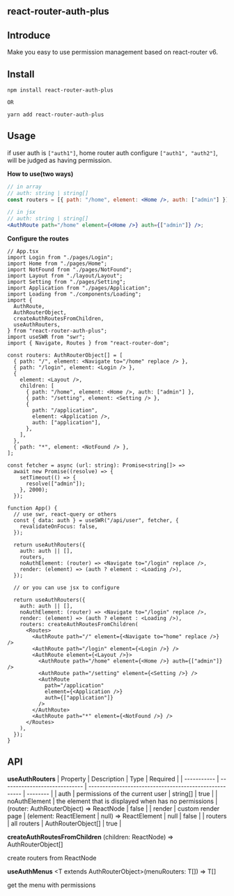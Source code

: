 ## react-router-auth-plus

## Introduce

Make you easy to use permission management based on react-router v6.

## Install

```shell
npm install react-router-auth-plus

OR

yarn add react-router-auth-plus
```

## Usage

if user auth is `["auth1"]`, home router auth configure `["auth1", "auth2"]`, will be judged as having permission.

**How to use(two ways)**

```jsx
// in array
// auth: string | string[]
const routers = [{ path: "/home", element: <Home />, auth: ["admin"] }];

// in jsx
// auth: string | string[]
<AuthRoute path="/home" element={<Home />} auth={["admin"]} />;
```

**Configure the routes**

```tsx
// App.tsx
import Login from "./pages/Login";
import Home from "./pages/Home";
import NotFound from "./pages/NotFound";
import Layout from "./layout/Layout";
import Setting from "./pages/Setting";
import Application from "./pages/Application";
import Loading from "./components/Loading";
import {
  AuthRoute,
  AuthRouterObject,
  createAuthRoutesFromChildren,
  useAuthRouters,
} from "react-router-auth-plus";
import useSWR from "swr";
import { Navigate, Routes } from "react-router-dom";

const routers: AuthRouterObject[] = [
  { path: "/", element: <Navigate to="/home" replace /> },
  { path: "/login", element: <Login /> },
  {
    element: <Layout />,
    children: [
      { path: "/home", element: <Home />, auth: ["admin"] },
      { path: "/setting", element: <Setting /> },
      {
        path: "/application",
        element: <Application />,
        auth: ["application"],
      },
    ],
  },
  { path: "*", element: <NotFound /> },
];

const fetcher = async (url: string): Promise<string[]> =>
  await new Promise((resolve) => {
    setTimeout(() => {
      resolve(["admin"]);
    }, 2000);
  });

function App() {
  // use swr, react-query or others
  const { data: auth } = useSWR("/api/user", fetcher, {
    revalidateOnFocus: false,
  });

  return useAuthRouters({
    auth: auth || [],
    routers,
    noAuthElement: (router) => <Navigate to="/login" replace />,
    render: (element) => (auth ? element : <Loading />),
  });

  // or you can use jsx to configure

  return useAuthRouters({
    auth: auth || [],
    noAuthElement: (router) => <Navigate to="/login" replace />,
    render: (element) => (auth ? element : <Loading />),
    routers: createAuthRoutesFromChildren(
      <Routes>
        <AuthRoute path="/" element={<Navigate to="home" replace />} />
        <AuthRoute path="/login" element={<Login />} />
        <AuthRoute element={<Layout />}>
          <AuthRoute path="/home" element={<Home />} auth={["admin"]} />
          <AuthRoute path="/setting" element={<Setting />} />
          <AuthRoute
            path="/application"
            element={<Application />}
            auth={["application"]}
          />
        </AuthRoute>
        <AuthRoute path="*" element={<NotFound />} />
      </Routes>
    ),
  });
}
```

## API

**useAuthRouters**
| Property | Description | Type | Required |
| ----------- | ----------------------------- | ------------------------------------------------------ | -------- |
| auth | permissions of the current user | string[] | true |
| noAuthElement | the element that is displayed when has no permissions | (router: AuthRouterObject) => ReactNode | false |
| render | custom render page | (element: ReactElement \| null) => ReactElement \| null | false |
| routers | all routers | AuthRouterObject[] | true |

**createAuthRoutesFromChildren** (children: ReactNode) => AuthRouterObject[]

create routers from ReactNode

**useAuthMenus** \<T extends AuthRouterObject>(menuRouters: T[]) => T[]

get the menu with permissions
